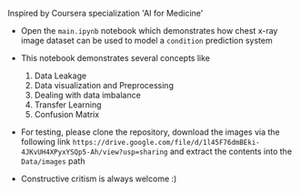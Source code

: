 Inspired by Coursera specialization 'AI for Medicine'

- Open the `main.ipynb` notebook which demonstrates how chest x-ray image dataset can be used to model a `condition` prediction system 
- This notebook demonstrates several concepts like
  1. Data Leakage
  2. Data visualization and Preprocessing
  3. Dealing with data imbalance
  4. Transfer Learning
  5. Confusion Matrix

- For testing, please clone the repository, download the images via the following link `https://drive.google.com/file/d/1l45F76dmBEki-4JKvUH4XPyxYSQp5-Ah/view?usp=sharing` and extract the contents into the `Data/images` path

- Constructive critism is always welcome :)
